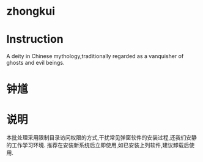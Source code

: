 # zhongkui
# Instruction
A deity in Chinese mythology,traditionally regarded as a vanquisher of ghosts and evil beings.
# 钟馗
# 说明
本批处理采用限制目录访问权限的方式,干扰常见弹窗软件的安装过程,还我们安静的工作学习环境.
  推荐在安装新系统后立即使用,如已安装上列软件,建议卸载后使用.
